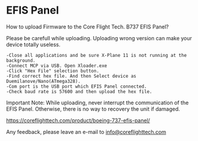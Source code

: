 # EFIS Panel

How to upload Firmware to the Core Flight Tech. B737 EFIS Panel?

Please be carefull while uploading. Uploading wrong version can make your device totally useless.

	-Close all applications and be sure X-Plane 11 is not running at the background. 
	-Connect MCP via USB. Open Xloader.exe 
	-Click "Hex File" selection button. 
	-Find correct hex file. And then Select device as Duemilanove/Nano(ATmega328). 
	-Com port is the USB port which EFIS Panel connected. 
	-Check baud rate is 57600 and then upload the hex file. 
	
Important Note: While uploading, never interrupt the communication of the EFIS Panel. Otherwise, there is no way to recovery the unit if damaged.

https://coreflighttech.com/product/boeing-737-efis-panel/

Any feedback, please leave an e-mail to info@coreflighttech.com
